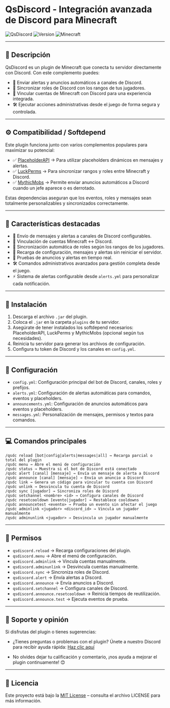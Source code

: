 # QsDiscord - Integración avanzada de Discord para Minecraft

![QsDiscord](https://img.shields.io/badge/QsDiscord-Discord%20Integration-blue?style=flat-square)
![Version](https://img.shields.io/badge/version-1.2-green)
![Minecraft](https://img.shields.io/badge/Minecraft-1.20.6-blue)

---

## 📖 Descripción

QsDiscord es un plugin de Minecraft que conecta tu servidor directamente con Discord.
Con este complemento puedes:

* 📢 Enviar alertas y anuncios automáticos a canales de Discord.
* 🔧 Sincronizar roles de Discord con los rangos de tus jugadores.
* 🔗 Vincular cuentas de Minecraft con Discord para una experiencia integrada.
* 🛠 Ejecutar acciones administrativas desde el juego de forma segura y controlada.

---

## ⚙️ Compatibilidad / Softdepend

Este plugin funciona junto con varios complementos populares para maximizar su potencial:

* ✅ [PlaceholderAPI](https://www.spigotmc.org/resources/placeholderapi.6245/) → Para utilizar placeholders dinámicos en mensajes y alertas.
* ✅ [LuckPerms](https://www.spigotmc.org/resources/luckperms.28140/) → Para sincronizar rangos y roles entre Minecraft y Discord.
* ✅ [MythicMobs](https://www.spigotmc.org/resources/mythicmobs.5702/) → Permite enviar anuncios automáticos a Discord cuando un jefe aparece o es derrotado.

Estas dependencias aseguran que los eventos, roles y mensajes sean totalmente personalizables y sincronizados correctamente.

---

## 🌟 Características destacadas

* 📨 Envío de mensajes y alertas a canales de Discord configurables.
* 🔗 Vinculación de cuentas Minecraft ↔ Discord.
* 👑 Sincronización automática de roles según los rangos de los jugadores.
* 🔄 Recarga de configuración, mensajes y alertas sin reiniciar el servidor.
* 🧪 Pruebas de anuncios y alertas en tiempo real.
* 🛠 Comandos administrativos avanzados para gestión completa desde el juego.
* ⚡ Sistema de alertas configurable desde `alerts.yml` para personalizar cada notificación.

---

## 📂 Instalación

1. Descarga el archivo `.jar` del plugin.
2. Coloca el `.jar` en la carpeta `plugins` de tu servidor.
3. Asegúrate de tener instalados los softdepend necesarios: PlaceholderAPI, LuckPerms y MythicMobs (opcional según tus necesidades).
4. Reinicia tu servidor para generar los archivos de configuración.
5. Configura tu token de Discord y los canales en `config.yml`.

---

## 📝 Configuración

* `config.yml`: Configuración principal del bot de Discord, canales, roles y prefijos.
* `alerts.yml`: Configuración de alertas automáticas para comandos, eventos y placeholders.
* `announcements.yml`: Configuración de anuncios automáticos para eventos y placeholders.
* `messages.yml`: Personalización de mensajes, permisos y textos para comandos.

---

## 💻 Comandos principales

```
/qsdc reload [bot|config|alerts|messages|all] → Recarga parcial o total del plugin
/qsdc menu → Abre el menú de configuración
/qsdc status → Muestra si el bot de Discord está conectado
/qsdc alert [canal] [mensaje] → Envía un mensaje de alerta a Discord
/qsdc announce [canal] [mensaje] → Envía un anuncio a Discord
/qsdc link → Genera un código para vincular tu cuenta con Discord
/qsdc unlink → Desvincula tu cuenta de Discord
/qsdc sync [jugador] → Sincroniza roles de Discord
/qsdc setchannel <nombre> <id> → Configura canales de Discord
/qsdc resetcooldown [evento|jugador] → Restablece cooldowns
/qsdc announcetest <evento> → Prueba un evento sin afectar el juego
/qsdc adminlink <jugador> <discord_id> → Vincula un jugador manualmente
/qsdc adminunlink <jugador> → Desvincula un jugador manualmente
```

---

## 🔐 Permisos

* `qsdiscord.reload` → Recarga configuraciones del plugin.
* `qsdiscord.menu` → Abre el menú de configuración.
* `qsdiscord.adminlink` → Vincula cuentas manualmente.
* `qsdiscord.adminunlink` → Desvincula cuentas manualmente.
* `qsdiscord.sync` → Sincroniza roles de Discord.
* `qsdiscord.alert` → Envía alertas a Discord.
* `qsdiscord.announce` → Envía anuncios a Discord.
* `qsdiscord.setchannel` → Configura canales de Discord.
* `qsdiscord.announce.resetcooldown` → Reinicia tiempos de reutilización.
* `qsdiscord.announce.test` → Ejecuta eventos de prueba.

---

## 💬 Soporte y opinión

Si disfrutas del plugin o tienes sugerencias:

* ¿Tienes preguntas o problemas con el plugin?
  Únete a nuestro Discord para recibir ayuda rápida: [Haz clic aquí](https://discord.com/invite/KuyqQmgpx2)

* No olvides dejar tu calificación y comentario, ¡nos ayuda a mejorar el plugin continuamente! 😊

---

## 📄 Licencia

Este proyecto está bajo la [MIT License](LICENSE) – consulta el archivo LICENSE para más información.

